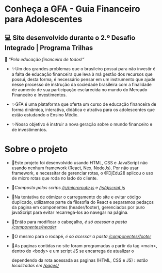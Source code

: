 # Conheça a GFA - Guia Financeiro para Adolescentes
## 💻 Site desenvolvido durante o 2.º Desafio Integrado | Programa Trilhas

💭 <em>“Pela educação financeira de todos!”</em>

- ✨Um dos grandes problemas que o brasileiro possui para não investir é a
falta de educação financeira que leva à má gestão dos recursos que possui, desta
forma, é necessário pensar em um instrumento que ajude nesse processo de instrução
da sociedade brasileira com a finalidade de aumento de sua participação esclarecida
no mundo do Mercado Financeiro e Investimentos.

- ✨GFA é uma plataforma que oferta um curso de educação financeira de
forma dinâmica, interativa, didática e atrativa para os adolescentes que estão
estudando o Ensino Médio.

- ✨Nosso objetivo é instruir a nova geração sobre o mundo financeiro e de investimentos.


# Sobre o projeto

- 🎇Este projeto foi desenvolvido usando HTML, CSS e JavaScript não usando nenhum framework (React, Nex, NodeJs).
Por não usar framework, e necessitar de gerenciar rotas, o @DjEdu28 aplicou o uso de micro rotas que roda no lado do cliente.

- 🎇_Composto pelos scrips [/js/microroute.js](/js/microroute.js)_ e _[/js/djscript.js](/js/djscript.js)_

- 🎇Na tentativa de otimizar o carregamento do site e evitar código duplicado,  utilizamos parte da filosofia do React e separamos pedaços da página em componentes (header/footer), gerenciados por puro javaScript para evitar recarregá-los ao navegar na página.

- 🎇Então para modificar o cabeçalho, _é só acessar a pasta [/componentes/header](/componentes/header)_

- 🎇O mesmo para o rodapé, _é só acessar a pasta [/componentes/footer](/componentes/footer)_


- 🎇As paginas contidas no site foram programadas a partir da tag \<main\>, dentro do \<body\>
e um script JS se encarrega de atualizar o <main> dependendo da rota acessada
as paginas (HTML, CSS e JS) : _estão localizadas em [/pages/](/pages/)_









